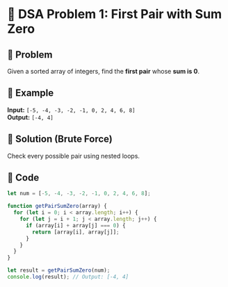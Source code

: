 


# 🚀 DSA Problem 1: First Pair with Sum Zero

## 🔹 Problem
Given a sorted array of integers, find the **first pair** whose **sum is 0**.

## 🔹 Example
**Input:** `[-5, -4, -3, -2, -1, 0, 2, 4, 6, 8]`  
**Output:** `[-4, 4]`

## 🔹 Solution (Brute Force)
Check every possible pair using nested loops.

## 🔹 Code
```js
let num = [-5, -4, -3, -2, -1, 0, 2, 4, 6, 8];

function getPairSumZero(array) {
  for (let i = 0; i < array.length; i++) {
    for (let j = i + 1; j < array.length; j++) {
      if (array[i] + array[j] === 0) {
        return [array[i], array[j]];
      }
    }
  }
}

let result = getPairSumZero(num);
console.log(result); // Output: [-4, 4]
